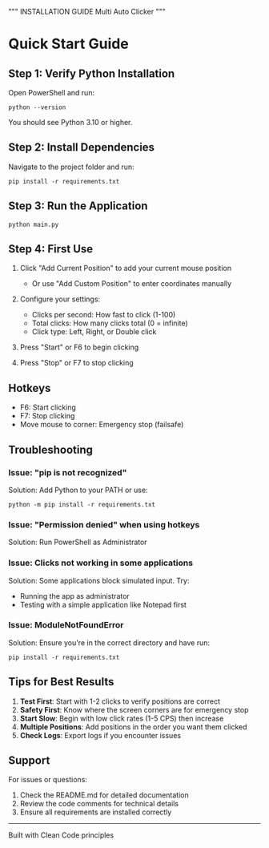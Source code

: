 """
INSTALLATION GUIDE
Multi Auto Clicker
"""

# Quick Start Guide

## Step 1: Verify Python Installation
Open PowerShell and run:
```
python --version
```
You should see Python 3.10 or higher.

## Step 2: Install Dependencies
Navigate to the project folder and run:
```
pip install -r requirements.txt
```

## Step 3: Run the Application
```
python main.py
```

## Step 4: First Use

1. Click "Add Current Position" to add your current mouse position
   - Or use "Add Custom Position" to enter coordinates manually
   
2. Configure your settings:
   - Clicks per second: How fast to click (1-100)
   - Total clicks: How many clicks total (0 = infinite)
   - Click type: Left, Right, or Double click
   
3. Press "Start" or F6 to begin clicking

4. Press "Stop" or F7 to stop clicking

## Hotkeys

- F6: Start clicking
- F7: Stop clicking
- Move mouse to corner: Emergency stop (failsafe)

## Troubleshooting

### Issue: "pip is not recognized"
Solution: Add Python to your PATH or use:
```
python -m pip install -r requirements.txt
```

### Issue: "Permission denied" when using hotkeys
Solution: Run PowerShell as Administrator

### Issue: Clicks not working in some applications
Solution: Some applications block simulated input. Try:
- Running the app as administrator
- Testing with a simple application like Notepad first

### Issue: ModuleNotFoundError
Solution: Ensure you're in the correct directory and have run:
```
pip install -r requirements.txt
```

## Tips for Best Results

1. **Test First**: Start with 1-2 clicks to verify positions are correct
2. **Safety First**: Know where the screen corners are for emergency stop
3. **Start Slow**: Begin with low click rates (1-5 CPS) then increase
4. **Multiple Positions**: Add positions in the order you want them clicked
5. **Check Logs**: Export logs if you encounter issues

## Support

For issues or questions:
1. Check the README.md for detailed documentation
2. Review the code comments for technical details
3. Ensure all requirements are installed correctly

---
Built with Clean Code principles
